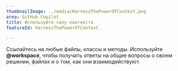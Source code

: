 ```yaml
---
thumbnailImage: ../media/HarnessThePowerOfContext.png
area: GitHub Copilot
title: Используйте силу контекста
featureId: HarnessThePowerOfContext

---
```



Ссылайтесь на любые файлы, классы и методы. Используйте **@workspace**, чтобы получать ответы на общие вопросы о своем решении, файлах и о том, как они взаимодействуют.

